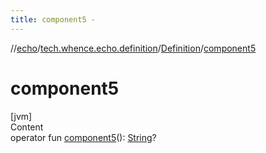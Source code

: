 ```yaml
---
title: component5 -
---
```

//[echo](../../index.md)/[tech.whence.echo.definition](../index.md)/[Definition](index.md)/[component5](component5.md)



# component5  
[jvm]  
Content  
operator fun [component5](component5.md)(): [String](https://kotlinlang.org/api/latest/jvm/stdlib/kotlin/-string/index.html)?  



